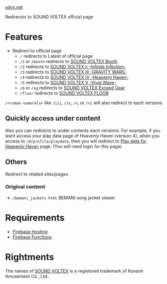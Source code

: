 [sdvx.net](https://sdvx.net)

Redirector to SOUND VOLTEX official page

# Features

- Redirect to official page
  - `/` redirects to Latest of official page
  - `/1` or `/booth` redirects to [SOUND VOLTEX Booth](https://p.eagate.573.jp/game/sdvx/sv/p)
  - `/2` redirects to [SOUND VOLTEX ii -Infinite Infection-](https://p.eagate.573.jp/game/sdvx/ii/p)
  - `/3` redirects to [SOUND VOLTEX III -GRAVITY WARS-](https://p.eagate.573.jp/game/sdvx/iii/p)
  - `/4` redirects to [SOUND VOLTEX IV -Heavenly Haven-](https://p.eagate.573.jp/game/sdvx/iv/p)
  - `/5` redirects to [SOUND VOLTEX V -Vivid Wave-](https://p.eagate.573.jp/game/sdvx/v/p)
  - `/6` or `/xg` redirects to [SOUND VOLTEX Exceed Gear](https://p.eagate.573.jp/game/sdvx/vi/)
  - `/floor` redirects to [SOUND VOLTEX FLOOR](https://p.eagate.573.jp/game/sdvx/sv/p/floor/)

`/<roman-numerals>` like `/iii`, `/iv`, `/v`, or `/vi` will also redirect to each versions


## Quickly access under content

Also you can redirects to under contents each versions.
For example, if you want access your play data page of Heavenly Haven (version 4),
when you access to `/4/profile/playdata`, then you will redirect to [Play data for Heavenly Haven](https://p.eagate.573.jp/game/sdvx/iv/p/playdata/profile/index.html) page. (You will need login for this page)

## Others

Redirect to related sites/pages

### Original content

- `/bemani_jackets.html` BEMANI song jacket viewer

# Requirements

- [Firebase Hosting](https://firebase.google.com/products/hosting/)
- [Firebase Functions](https://firebase.google.com/products/functions/)


# Rightments

The names of [SOUND VOLTEX](https://p.eagate.573.jp/game/sdvx/v/p/top) is a registered trademark of Konami Amusement Co., Ltd..

